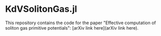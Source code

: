# KdVSolitonGas.jl

This repository contains the code for the paper "Effective computation of soliton gas primitive potentials": [arXiv link here](arXiv link here).
